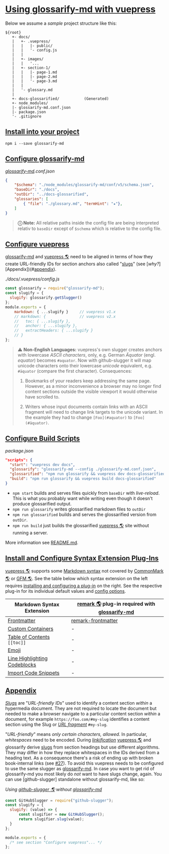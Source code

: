 # [Using glossarify-md with vuepress](#using-glossarify-md-with-vuepress)

<!-- aliases: Use with VuePress -->

[vp-frontmatter]: https://vuepress.vuejs.org/guide/markdown.html#frontmatter

[vp-cc]: https://vuepress.vuejs.org/guide/markdown.html#custom-containers

[vp-emoji]: https://vuepress.vuejs.org/guide/markdown.html#emoji

[vp-toc]: https://vuepress.vuejs.org/guide/markdown.html#table-of-contents

[vp-lh]: https://vuepress.vuejs.org/guide/markdown.html#line-highlighting-in-code-blocks

[vp-code]: https://vuepress.vuejs.org/guide/markdown.html#import-code-snippets

Below we assume a *sample* project structure like this:

    ${root}
       +- docs/
       |   +- .vuepress/
       |   |   |- public/
       |   |   '- config.js
       |   |
       |   +- images/
       |   |   '...
       |   +- section-1/
       |   |   |- page-1.md
       |   |   |- page-2.md
       |   |   '- page-3.md
       |   |
       |   '- glossary.md
       |
       +- docs-glossarified/           (Generated)
       +- node_modules/
       |- glossarify-md.conf.json
       |- package.json
       '- .gitignore

## [Install into your project](#install-into-your-project)

    npm i --save glossarify-md

## [Configure glossarify-md](#configure-glossarify-md)

*[glossarify-md][1].conf.json*

```json
{
    "$schema": "./node_modules/glossarify-md/conf/v5/schema.json",
    "baseDir": "./docs",
    "outDir": "../docs-glossarified",
    "glossaries": [
        { "file": "./glossary.md", "termHint": "★"},
    ]
}
```

> **ⓘ Note:** All relative paths inside the config file are being interpreted relativ to `baseDir` except of `$schema` which is relative to the config file.

## [Configure vuepress](#configure-vuepress)

[glossarify-md][1] and [vuepress 🌎][2] need to be aligned in terms of how they create URL-friendly IDs for section anchors also called "[slugs][3]" (see \[*why?*]\[Appendix])(#[appendix][4]).

<em>./docs/.vuepress/config.js</em>

```js
const glossarify = require("glossarify-md");
const slugify = {
  slugify: glossarify.getSlugger()
};
module.exports = {
    markdown: { ...slugify }     // vuepress v1.x
    // markdown: {               // vuepress v2.x
    //   toc: { ...slugify },
    //   anchor: { ...slugify },
    //   extractHeaders: { ...slugify }
    // }
};
```

> ⚠ **Non-English Languages:** vuepress's own slugger creates anchors with lowercase *ASCII characters*, only, e.g. German *Äquator* (engl. *equator*) becomes `#aquator`. Now with github-slugger it will map unicode characters onto their lowercase *unicode* equivalent, e.g. `#äquator` (compare the first character). Consequences:
>
> 1.  Bookmarks of your readers keep addressing the same page. However, as a minor inconvenience a browser may no longer find content sections outside the visible viewport it would otherwise have scrolled to.
>
> 2.  Writers whose input documents contain links with an ASCII fragment will need to change link targets to the unicode variant. In the example they had to change `[Foo](#aquator)` to `[Foo](#äquator)`.

## [Configure Build Scripts](#configure-build-scripts)

*package.json*

```json
"scripts": {
  "start": "vuepress dev docs",
  "glossarify": "glossarify-md --config ./glossarify-md.conf.json",
  "glossarified": "npm run glossarify && vuepress dev docs-glossarified",
  "build": "npm run glossarify && vuepress build docs-glossarified"
}
```

*   `npm start` builds and serves files quickly from `baseDir` with *live-reload*. This is what you probably want while writing even though it doesn't produce glossarified output.
*   `npm run glossarify` writes glossarified markdown files to `outDir`
*   `npm run glossarified` builds and serves the glossarified version from `outDir`.
*   `npm run build` just builds the glossarified [vuepress 🌎][2] site without running a server.

More information see [README.md][5].

## [Install and Configure Syntax Extension Plug-Ins](#install-and-configure-syntax-extension-plug-ins)

[vuepress 🌎][2] supports some [Markdown syntax][6] not covered by [CommonMark 🌎][7] or [GFM 🌎][8]. See the table below which syntax extension on the left requires [installing and configuring a plug-in][9] on the right. See the respective plug-in for its individual default values and [config options][10].

| Markdown Syntax Extension             | [remark 🌎][11] plug-in required with [glossarify-md][1] |
| ------------------------------------- | -------------------------------------------------------- |
| [Frontmatter][vp-frontmatter]         | [remark-frontmatter][12]                                 |
| [Custom Containers][vp-cc]            | -                                                        |
| [Table of Contents][vp-toc] `[[toc]]` | -                                                        |
| [Emoji][vp-emoji]                     | -                                                        |
| [Line Highlighting Codeblocks][vp-lh] | -                                                        |
| [Import Code Snippets][vp-code]       | -                                                        |

## [Appendix](#appendix)

*[Slugs][3]* are "*URL-friendly IDs*" used to identify a content section *within* a hypermedia document. They are not required to locate the document but needed to make a browser navigate to a particular content section *within* a document, for example `https://foo.com/#my-slug` identifies a content section using the Slug or *[URL fragment][13]* `#my-slug`.

"*URL-friendly*" means *only certain characters, allowed*. In particular, *whitespaces* need to be encoded. During *[linkification][14]* [vuepress 🌎][2] and glossarify derive [slugs][3] from section headings but use different algorithms. They may differ in how they replace whitespaces in the IDs derived from a heading text. As a consequence there's a risk of ending up with broken book-internal links (see [#27][15]). To avoid this vuepress needs to be configured to use the same slugger as [glossarify-md][1]. In case you want to get rid of glossarify-md you most likely do *not* want to have slugs change, again. You can use \[github-slugger] standalone without glossarify-md, like so:

*Using [github-slugger 🌎][16] without [glossarify-md][1]*

```js
const GitHubSlugger = require("github-slugger");
const slugify = {
  slugify: (value) => {
      const slugifier = new GitHubSlugger();
      return slugifier.slug(value);
  }
};

module.exports = {
  /* see section "Configure vuepress"... */
};
```

[1]: https://github.com/about-code/glossarify-md

[2]: https://vuepress.vuejs.org "A static website generator translating markdown files into a website powered by [vuejs]."

[3]: https://github.com/about-code/glossarify-md/blob/master/doc/glossary.md#slug "A slug is a URL-friendly identifier that can be used within URL fragments to address headings / sections on a page."

[4]: https://github.com/about-code/glossarify-md/blob/master/doc/use-with-vuepress.md#appendix "Slugs are \"URL-friendly IDs\" used to identify a content section within a hypermedia document."

[5]: ../README.md

[6]: https://vuepress.vuejs.org/guide/markdown.html

[7]: https://commonmark.org "Effort on providing a minimal set of standardized Markdown syntax."

[8]: https://github.github.com/gfm/ "GitHub Flavoured Markdown"

[9]: https://github.com/about-code/glossarify-md/blob/master/doc/plugins.md#installing-and-configuring-plug-ins "The following example demonstrates how to install remark-frontmatter, a syntax plug-in from the remark plug-in ecosystem which makes glossarify-md (resp."

[10]: https://github.com/about-code/glossarify-md/blob/master/conf/README.md

[11]: https://github.com/remarkjs/remark "remark is a parser and compiler project under the unified umbrella for Markdown text files in particular."

[12]: http://unifiedjs.com/explore/package/remark-frontmatter/

[13]: https://github.com/about-code/glossarify-md/blob/master/doc/glossary.md#url-fragment "The fragment is the part follwing the # in a URL."

[14]: https://github.com/about-code/glossarify-md/blob/master/doc/glossary.md#linkification "Process of searching for a term in document A matching a heading phrase in
document B and replacing the term in document A with a Markdown link pointing
onto the term definition in document B."

[15]: https://github.com/about-code/glossarify-md/issues/27

[16]: https://npmjs.com/package/github-slugger "A library providing support for slugs."
